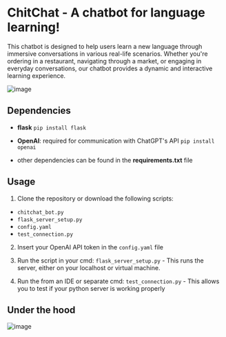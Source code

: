# __ChitChat - A chatbot for language learning!__

This chatbot is designed to help users learn a new language through immersive conversations in various real-life scenarios. 
Whether you're ordering in a restaurant, navigating through a market, or engaging in everyday conversations, our chatbot provides a dynamic and interactive learning experience.

![image](https://github.com/zstankow/chitchat_bot/assets/150588332/75bdf4cd-7567-4198-a72b-98b9f98c9a51)


## Dependencies
- __flask__
  `pip install flask`

- __OpenAI__: required for communication with ChatGPT's API
  `pip install openai`
  
- other dependencies can be found in the __requirements.txt__ file

## Usage
1. Clone the repository or download the following scripts:
- `chitchat_bot.py`
- `flask_server_setup.py`
- `config.yaml`
- `test_connection.py`

2. Insert your OpenAI API token in the `config.yaml` file
   
3. Run the script in your cmd:
    `flask_server_setup.py` - This runs the server, either on your localhost or virtual machine.

4. Run the from an IDE or separate cmd:
   `test_connection.py` - This allows you to test if your python server is working properly

## Under the hood

![image](https://github.com/zstankow/chitchat_bot/assets/150588332/b6e50b71-894b-4471-8a4c-0b15ca152f8a)

   
